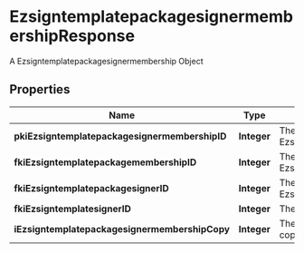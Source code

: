 

# EzsigntemplatepackagesignermembershipResponse

A Ezsigntemplatepackagesignermembership Object

## Properties

| Name | Type | Description | Notes |
|------------ | ------------- | ------------- | -------------|
|**pkiEzsigntemplatepackagesignermembershipID** | **Integer** | The unique ID of the Ezsigntemplatepackagesignermembership |  |
|**fkiEzsigntemplatepackagemembershipID** | **Integer** | The unique ID of the Ezsigntemplatepackagemembership |  |
|**fkiEzsigntemplatepackagesignerID** | **Integer** | The unique ID of the Ezsigntemplatepackagesigner |  |
|**fkiEzsigntemplatesignerID** | **Integer** | The unique ID of the Ezsigntemplatesigner |  |
|**iEzsigntemplatepackagesignermembershipCopy** | **Integer** | The Copy number in case of multiple copies. |  [optional] |



